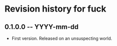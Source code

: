 # Revision history for fuck

## 0.1.0.0  -- YYYY-mm-dd

* First version. Released on an unsuspecting world.
